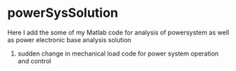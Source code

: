 # powerSysSolution
Here I add the some of my Matlab code for analysis of powersystem as well as power electronic base analysis solution
1. sudden change in mechanical load code for power system operation and control
